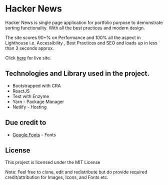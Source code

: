 # Hacker News

Hacker News is single page application for portfolio purpose to demonstrate sorting functionality. With all the best practices and modern design.

The site scores 90+% on Performance and 100% all the aspect in Lighthouse i.e. Accessibility , Best Practices and SEO and loads up in less than 3 seconds approx.

Click [here](https://kind-wing-448dd4.netlify.app/) for live site.

## Technologies and Library used in the project.

- Bootstrapped with CRA
- ReactJS
- Test with Enzyme
- Yarn - Package Manager
- Netlify - Hosting

## Due credit to

- [Google Fonts](https://fonts.google.com/) - Fonts

## License

This project is licensed under the MIT License

Note: Feel free to clone, edit and redistribute but do provide required credit/attribution for Images, Icons, and Fonts etc.
